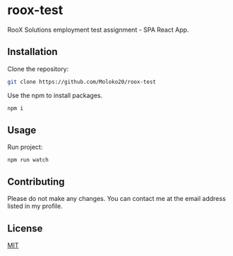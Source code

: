 # roox-test

RooX Solutions employment test assignment - SPA React App.

## Installation

Clone the repository:
```bash
git clone https://github.com/Moloko20/roox-test
```

Use the npm to install packages.

```bash
npm i
```

## Usage

Run project:

```bach
npm run watch
```

## Contributing

Please do not make any changes. You can contact me at the email address listed in my profile.

## License
[MIT](https://choosealicense.com/licenses/mit/)